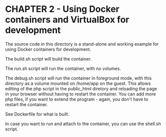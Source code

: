 # CHAPTER 2 - Using Docker containers and VirtualBox for development

The source code in this directory is a stand-alone and working example for using Docker containers for development.

The build.sh script will build the container.

The run.sh script will run the container, with no volumes.

The debug.sh script will run the container in foreground mode, with this directory as a volume
mounted on /home/app on the guest.  This allows editing of the php script in the public_html diretory and reloading
the page in your browser without having to restart the container.  You can add more php files, if you want to extend the
program - again, you don't have to restart the container.

See Dockerfile for what is built.

In case you want to run and attach to the container, you can use the shell.sh script.


